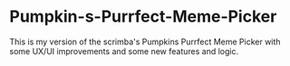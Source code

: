 # Pumpkin-s-Purrfect-Meme-Picker
This is my version of the scrimba's Pumpkins Purrfect Meme Picker with some UX/UI improvements and some new features and logic.
